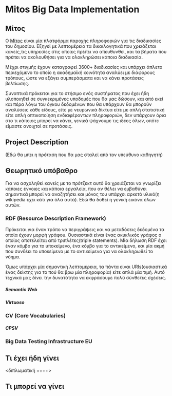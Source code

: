 # Mitos Big Data Implementation


## Μίτος
O [Μίτος](https://mitos.gov.gr/) είναι μία πλατφόρμα παροχής πληροφοριών για τις διαδικασίες του δημοσίου. Εξηγεί με λεπτομέρεια τα δικαιλογητικά που χρειάζεται κανείς,τις υπηρεσίες στις οποίες πρέπει να απευθυνθεί, και τα βήματα που πρέπει να ακολουθήσει για να ολοκληρώσει κάποια διαδικασία. 

Μέχρι στιγμής έχουν καταγραφεί 3600+ διαδικασίες και υπάρχει άπλετο περιεχόμενο το οποίο η ακαδημαϊκή κοινότητα αναλύει με διάφορους τρόπους, ώστε να εξάγει συμπεράσματα και να κάνει προτάσεις βελτίωσης.

Συνοπτικά πρόκειται για το στήσιμο ενός συστήματος που έχει ήδη υλοποιηθεί σε συγκεκριμένες υποδομές που θα μας δώσουν, και από εκεί και πέρα λόγω του όγκου δεδομένων που θα υπάρχουν θα μπορούν αναλύσεις κάθε είδους, είτε με νευρωνικά δίκτυα είτε με απλή στατιστική είτε απλή οπτικοποίηση ενδιαφέροντων πληροφοριών, δεν υπάρχουν όρια στο τι κάποιος μπορεί να κάνει, γενικά ψάχνουμε τις ιδέες όλων, οπότε είμαστε ανοιχτοί σε προτάσεις.
## Project Description 
(Εδώ θα μπει η πρόταση που θα μας σταλεί από τον υπεύθυνο καθηγητή)

## Θεωρητικό υπόβαθρο
Για να ασχοληθεί κανείς με το πρότζεκτ αυτό θα χρειάζεται να γνωρίζει κάποιες έννοιες και κάποια εργαλεία, που αν θέλει να εμβαθύνει σημαντικά μπορεί να αναζητήσει και μόνος του υπάρχει αρκετό υλικό(η wikipedia έχει κάτι για όλα αυτά). Εδώ θα δοθεί η γενική εικόνα όλων αυτών. 



### RDF (Resource Description Framework) 
Πρόκειται για έναν τρόπο να περιγράψεις και να μεταδόσεις δεδομένα τα οποία έχουν μορφή γράφου. Ουσιαστικά είναι ένας ακυκλικός γράφος ο οποίος αποτελείται από τριπλέτες(triple statements).
Μία δήλωση RDF έχει έναν κόμβο για το υποκείμενο, ένα κόμβο για το αντικείμενο, και μία ακμή που συνδέει το υποκείμενο με το αντικείμενο για να ολοκληρωθεί το νόημα.

Όμως υπάρχει μία σημαντική λεπτομέρεια, τα πάντα είναι URIs(ουσιαστικά ένας δείκτης για το πού θα βρω μία πληροφορία) είτε απλά μία τιμή. Αυτό τεχνικά μας δίνει την δυνατότητα να εκφράσουμε πολύ σύνθετες σχέσεις. 
##### Semantic Web

##### Virtuoso

### CV (Core Vocabularies)

##### CPSV

### Big Data Testing Infrastructure EU

## Τι έχει ήδη γίνει
<διπλωματική ++++>

## Τι μπορεί να γίνει

